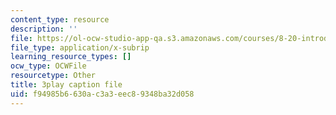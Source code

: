```yaml
---
content_type: resource
description: ''
file: https://ol-ocw-studio-app-qa.s3.amazonaws.com/courses/8-20-introduction-to-special-relativity-january-iap-2021/f94985b6630ac3a3eec89348ba32d058_rlC8mLGvong.srt
file_type: application/x-subrip
learning_resource_types: []
ocw_type: OCWFile
resourcetype: Other
title: 3play caption file
uid: f94985b6-630a-c3a3-eec8-9348ba32d058
---
```

